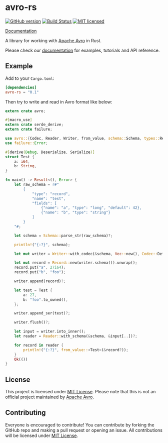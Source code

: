 # avro-rs

[![GitHub version](https://badge.fury.io/gh/flavray%2Favro-rs.svg)](https://badge.fury.io/gh/flavray%2Favro-rs)
[![Build Status](https://travis-ci.org/flavray/avro-rs.svg?branch=master)](https://travis-ci.org/flavray/avro-rs)
[![MIT licensed](https://img.shields.io/badge/license-MIT-blue.svg)](https://github.com/flavray/avro-rs/blob/master/LICENSE)

[Documentation](https://docs.rs/avro-rs)

A library for working with [Apache Avro](https://avro.apache.org/) in Rust.

Please check our [documentation](https://docs.rs/avro-rs) for examples, tutorials and API reference.

## Example

Add to your `Cargo.toml`:

```toml
[dependencies]
avro-rs = "0.1"
```

Then try to write and read in Avro format like below:

```rust
extern crate avro;

#[macro_use]
extern crate serde_derive;
extern crate failure;

use avro::{Codec, Reader, Writer, from_value, schema::Schema, types::Record};
use failure::Error;

#[derive(Debug, Deserialize, Serialize)]
struct Test {
    a: i64,
    b: String,
}

fn main() -> Result<(), Error> {
    let raw_schema = r#"
        {
            "type": "record",
            "name": "test",
            "fields": [
                {"name": "a", "type": "long", "default": 42},
                {"name": "b", "type": "string"}
            ]
        }
    "#;

    let schema = Schema::parse_str(raw_schema)?;

    println!("{:?}", schema);

    let mut writer = Writer::with_codec(&schema, Vec::new(), Codec::Deflate);

    let mut record = Record::new(writer.schema()).unwrap();
    record.put("a", 27i64);
    record.put("b", "foo");

    writer.append(record)?;

    let test = Test {
        a: 27,
        b: "foo".to_owned(),
    };

    writer.append_ser(test)?;

    writer.flush()?;

    let input = writer.into_inner();
    let reader = Reader::with_schema(&schema, &input[..])?;

    for record in reader {
        println!("{:?}", from_value::<Test>(&record?));
    }
    Ok(())
}
```

## License
This project is licensed under [MIT License](https://github.com/flavray/avro-rs/blob/master/LICENSE).
Please note that this is not an official project maintained by [Apache Avro](https://avro.apache.org/).

## Contributing
Everyone is encouraged to contribute! You can contribute by forking the GitHub repo and making a pull request or opening an issue.
All contributions will be licensed under [MIT License](https://github.com/flavray/avro-rs/blob/master/LICENSE).
